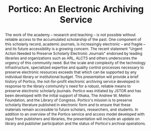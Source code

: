 ---
abstract: The work of the academy – research and teaching – is not possible without
  reliable access to the accumulated scholarship of the past. One component of this
  scholarly record, academic journals, is increasingly electronic – and fragile –
  and its future accessibility is a growing concern. The recent statement "Urgent
  Action Needed to Preserve Scholarly Electronic Journals" endorsed by leading libraries
  and organizations such as ARL, ALCTS and others underscores the urgency of this
  community need. But the scale and complexity of the technology infrastructure, specialized
  expertise and quality control processes necessary to preserve electronic resources
  exceeds that which can be supported by any individual library or institutional budget.
  This presentation will provide a brief history of Portico, the not-for-profit electronic
  archiving service developed in response to the library community's need for a robust,
  reliable means to preserve electronic scholarly journals. Portico was initiated
  by JSTOR and has been developed with the initial support of Ithaka, The Andrew W.
  Mellon Foundation, and the Library of Congress. Portico's mission is to preserve
  scholarly literature published in electronic form and to ensure that these materials
  remain accessible to future scholars, researchers, and students. In addition to
  an overview of the Portico service and access model developed with input from publishers
  and libraries, the presentation will include an update on library and publisher
  participation and the status of Portico's archival operations.
creators:
- Fenton, Eileen
date: null
document_url: https://services.phaidra.univie.ac.at/api/object/o:294559/download
grand_parent: iPRES
institutions: []
keywords:
- ithaca
landing_page_url: https://phaidra.univie.ac.at/o:294559
language: eng
layout: publication
license: CC BY-SA 3.0 AT
notes_url: null
parent: iPRES 2006
publication_type: presentation
size: 236689
slides_url: null
source_name: iPRES
title: 'Portico: An Electronic Archiving Service'
year: 2006
---